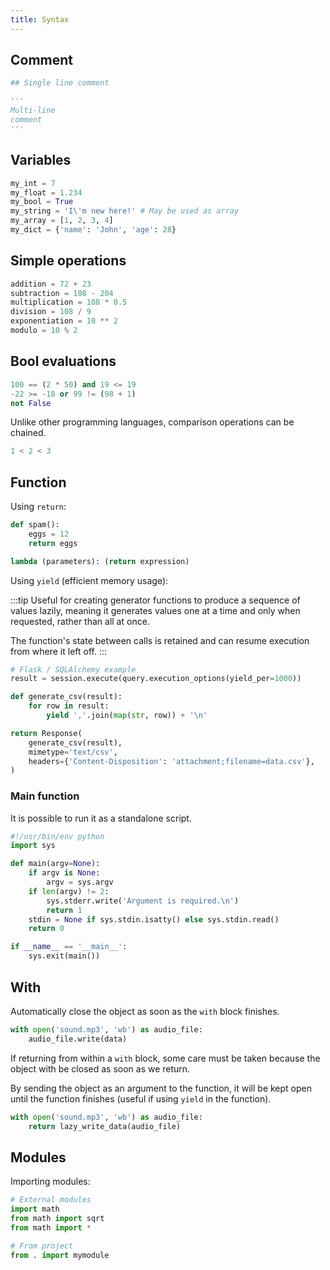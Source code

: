 ```yaml
---
title: Syntax
---
```


## Comment

```py
## Single line comment

'''
Multi-line
comment
'''
```

## Variables

```py
my_int = 7
my_float = 1.234
my_bool = True
my_string = 'I\'m new here!' # May be used as array
my_array = [1, 2, 3, 4]
my_dict = {'name': 'John', 'age': 28}
```

## Simple operations

```py
addition = 72 + 23
subtraction = 108 - 204
multiplication = 108 * 0.5
division = 108 / 9
exponentiation = 10 ** 2
modulo = 10 % 2
```

## Bool evaluations

```py
100 == (2 * 50) and 19 <= 19
-22 >= -18 or 99 != (98 + 1)
not False
```

Unlike other programming languages,
comparison operations can be chained.

```py
1 < 2 < 3
```

## Function

Using `return`:

```py
def spam():
    eggs = 12
    return eggs

lambda (parameters): (return expression)
```

Using `yield` (efficient memory usage):

:::tip
Useful for creating generator functions to produce a sequence of values lazily,
meaning it generates values one at a time and only when requested,
rather than all at once.

The function's state between calls is retained and can resume execution from where it left off.
:::

```py
# Flask / SQLAlchemy example
result = session.execute(query.execution_options(yield_per=1000))

def generate_csv(result):
    for row in result:
        yield ','.join(map(str, row)) + '\n'

return Response(
    generate_csv(result),
    mimetype='text/csv',
    headers={'Content-Disposition': 'attachment;filename=data.csv'},
)
```

### Main function

It is possible to run it as a standalone script.

```python
#!/usr/bin/env python
import sys

def main(argv=None):
    if argv is None:
        argv = sys.argv
    if len(argv) != 2:
        sys.stderr.write('Argument is required.\n')
        return 1
    stdin = None if sys.stdin.isatty() else sys.stdin.read()
    return 0

if __name__ == '__main__':
    sys.exit(main())
```

## With

Automatically close the object as soon as the `with` block finishes.

```py
with open('sound.mp3', 'wb') as audio_file:
    audio_file.write(data)
```

If returning from within a `with` block,
some care must be taken because the object with be closed as soon as we return.

By sending the object as an argument to the function,
it will be kept open until the function finishes
(useful if using `yield` in the function).

```py
with open('sound.mp3', 'wb') as audio_file:
    return lazy_write_data(audio_file)
```

## Modules

Importing modules:

```python
# External modules
import math
from math import sqrt
from math import *

# From project
from . import mymodule
```
